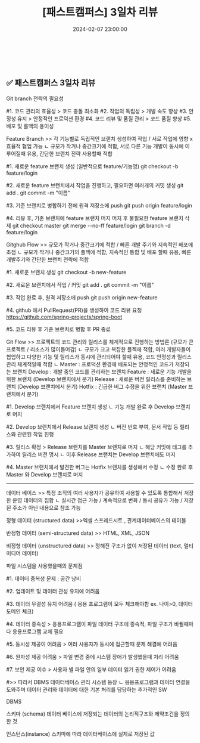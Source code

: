 ﻿---
permalink: /2024-02-07-패스트캠퍼스 백엔드 부트캠프 3일차 리뷰/
published: true
title: "[패스트캠퍼스] 3일차 리뷰"
date: 2024-02-07 23:00:00
toc: true
toc_sticky: true
toc_label: "패스트 캠퍼스"
categories:
- 패스트캠퍼스
tags:
- 패스트캠퍼스
- 백엔드 부트캠프
---

<br><br>

## ✅ 패스트캠퍼스 3일차 리뷰

Git branch 전략의 필요성

#1. 코드 관리의 효율성 > 코드 충돌 최소화
#2. 작업의 독립성  > 개발 속도 향상
#3. 안정성 유지 > 안정적인 프로덕션 환경 
#4. 코드 리뷰 및 품질 관리 > 코드 품질 향상
#5. 배포 및 롤백의 용이성

Feature Branch >> 각 기능별로 독립적인 브랜치 생성하여 작업 / 서로 작업에 영향 x 효율적 협업 가능
 ㄴ 규모가 작거나 중간크기에 적합, 서로 다른 기능 개발이 동시에 이루어질때 유용, 간단한 브랜치 전략 사용할때 적합

#1. 새로운 feature 브랜치 생성 (일반적으로 feature/기능명)
git checkout -b feature/login

#2. 새로운 feature 브랜치에서 작업을 진행하고, 필요하면 여러개의 커밋 생성
git add . 
git commit -m "이름"

#3. 기준 브랜치로 병합하기 전에 원격 저장소에 push
git push origin feature/login

#4. 리뷰 후, 기존 브랜치에 feature 브랜치 머지
   머지 후 불필요한 feature 브랜치 삭제
git checkout master
git merge --no-ff feature/login
git branch -d feature/login


Gitghub Flow >> 규모가 작거나 중간크기에 적합 / 빠른 개발 주기와 지속적인 배포에 초점
ㄴ 규모가 작거나 중간크기의 플젝에 적합, 지속적인 통합 및 배포 할때 유용, 빠른 개발주기와 간단한 브랜치 전략에 적합

#1. 새로운 브랜치 생성
git checkout -b new-feature

#2. 새로운 브랜치에서 작업 / 커밋
git add .
git commit -m "이름"

#3. 작업 완료 후, 원격 저장소에 push
git push origin new-feature

#4. github 에서 PullRequest(PR)을 생성하여 코드 리뷰 요청
https://github.com/spring-projects/spring-boot

#5. 코드 리뷰 후 기준 브랜치로 병합 후 PR 종료


Git Flow >> 프로젝트의 코드 관리와 릴리스를 체계적으로 진행하는 방법론 (규모가 큰 프로젝트 / 리소스가 많이들어감)
 ㄴ 규모가 크고 복잡한 플젝에 적합, 여러 개발자들이 협업하고 다양한 기능 및 릴리스가 동시에 관리되어야 할때 유용, 코드 안정성과 릴리스 관리 체계적일때 적합
 ㄴ Master : 프로덕션 환경에 배포되는 안정적인 코드가 저장되는 브랜치
     Develop : 개발 중인 코드를 관리하는 브랜치
     Feature : 새로운 기능 개발을 위한 브랜치 (Develop 브랜치에서 분기)
     Release : 새로운 버전 릴리스를 준비하는 브랜치 (Develop 브랜치에서 분기)
     Hotfix : 긴급한 버그 수정을 위한 브랜치 (Master 브랜치에서 분기)

#1. Develop 브랜치에서 Feature 브랜치 생성
   ㄴ 기능 개발 완료 후 Develop 브랜치로 머지

#2. Develop 브랜치에서 Release 브랜치 생성
   ㄴ 버전 번호 부여, 문서 작업 등 릴리스와 관련된 작업 진행

#3. 릴리스 확정 > Release 브랜치를 Master 브랜치로 머지
    ㄴ 해당 커밋에 태그를 추가하여 릴리스 버전 명시
    ㄴ 이후 Release 브랜치는 Develop 브랜치에도 머지

#4. Master 브랜치에서 발견한 버그는 Hotfix 브랜치를 생성해서 수정
   ㄴ 수정 완료 후 Master 와 Develop 브랜치로 머지

-----------------------------------------------------------------------------------------------------------------------------------------------------------------------------------------

데이터 베이스 >> 특정 조직의 여러 사용자가 공유하여 사용할 수 있도록 통합해서 저장한 운영 데이터의 집합
  ㄴ 실시간 접근 가능 / 계속적으로 변화 / 동시 공유가 가능 / 저장된 주소가 아닌 내용으로 참조 가능

정형 데이터 (structured data) >>엑셀 스프레드시트 , 관계데이터베이스의 테이블

반정형 데이터 (semi-structured data) >> HTML, XML, JSON

비정형 데이터 (unstructured data) >> 정해진 구조가 없이 저장된 데이터 (text, 멀티미디어 데이터)

파일 시스템을 사용했을때의 문제점

#1. 데이터 중복성 문제 : 공간 낭비

#2. 업데이트 및 데이터 관성 유지에 어려움

#3. 데이터 무결성 유지 어려움 ( 응용 프로그램이 모두 체크해야함 ex. 나이>0, 데이터 도메인 체크)

#4. 데이터 종속성 > 응용프로그램이 파일 데이터 구조에 종속적, 파일 구조가 바뀔때마다 응용프로그램 교체 필요

#5. 동시성 제공이 어려움 > 여러 사용자가 동시에 접근할때 문제 해결에 어려움

#6. 원자성 제공 어려움 > 파일 변경 중에 시스템 장애가 발생했을때 처리 어려움

#7. 보안 제공 이슈 > 사용자 별 파일 안의 일부 데이터 읽기 권한 제어가 어려움

#>> 따라서 DBMS 데이터베이스 관리 시스템 등장 
 ㄴ 응용프로그램과 데이터 연결을 도와주며 데이터 관리와 데이터에 대한 기본 처리를 담당하는 추가적인 SW

DBMS

스키마 (schema) 데이터 베이스에 저장되는 데이터의 논리적구조와 제약조건을 정의한 것

인스턴스(instance) 스키마에 따라 데이터베이스에 실제로 저장된 값